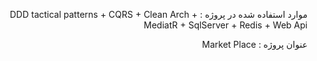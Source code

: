 <div dir="rtl" style="text-align: right;">
<p>
  موارد استفاده شده در پروژه :
  DDD tactical patterns + CQRS + Clean Arch + MediatR +  SqlServer + Redis + Web Api
  </p>
  <p>عنوان پروژه : Market Place</p>
<p>
  
  </p>
